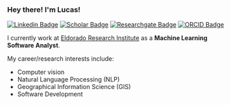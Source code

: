 ### Hey there! I'm Lucas!

[![Linkedin Badge](https://img.shields.io/badge/-LinkedIn-blue?logo=Linkedin&logoColor=white&link=https://www.linkedin.com/in/lucasmaypetry)](https://www.linkedin.com/in/lucasmaypetry)
[![Scholar Badge](https://img.shields.io/badge/-Scholar-gray?logo=Google&logoColor=white&link=https://scholar.google.com/citations?user=nKGT_csAAAAJ)](https://scholar.google.com/citations?user=nKGT_csAAAAJ)
[![Researchgate Badge](https://img.shields.io/badge/-ResearchGate-0cb?logo=Researchgate&logoColor=white&link=https://www.researchgate.net/profile/Lucas_May_Petry)](https://www.researchgate.net/profile/Lucas_May_Petry)
[![ORCID Badge](https://img.shields.io/badge/-ORCID-green?logo=Orcid&logoColor=white&link=https://orcid.org/0000-0003-1462-4538)](https://orcid.org/0000-0003-1462-4538)

I currently work at [Eldorado Research Institute](https://www.eldorado.org.br/) as a **Machine Learning Software Analyst**.

My career/research interests include:
- Computer vision
- Natural Language Processing (NLP)
- Geographical Information Science (GIS)
- Software Development
